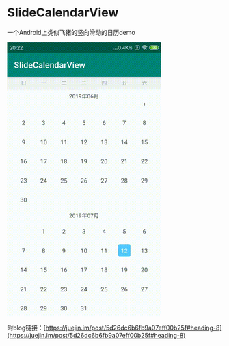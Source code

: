# SlideCalendarView
一个Android上类似飞猪的竖向滑动的日历demo

![img](https://github.com/Acclex/SlideCalendarView/blob/master/app/src/main/res/raw/scr.gif) 

附blog链接：[https://juejin.im/post/5d26dc6b6fb9a07eff00b25f#heading-8](https://juejin.im/post/5d26dc6b6fb9a07eff00b25f#heading-8)
